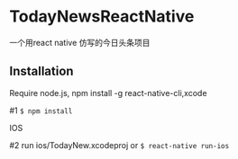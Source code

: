 # TodayNewsReactNative
一个用react native 仿写的今日头条项目
## Installation
Require node.js, npm install -g react-native-cli,xcode

\#1 `$ npm install`

IOS

\#2 run ios/TodayNew.xcodeproj or `$ react-native run-ios`
